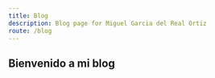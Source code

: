 ```yaml
---
title: Blog
description: Blog page for Miguel Garcia del Real Ortiz
route: /blog
---
```


## Bienvenido a mi blog
